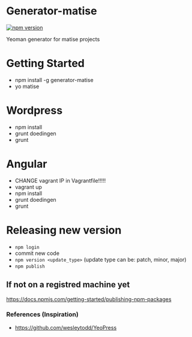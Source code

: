 # Generator-matise
[![npm version](https://badge.fury.io/js/generator-matise.svg)](http://badge.fury.io/js/generator-matise)

Yeoman generator for matise projects


# Getting Started
- npm install -g generator-matise
- yo matise

# Wordpress
- npm install
- grunt doedingen
- grunt

# Angular
- CHANGE vagrant IP in Vagrantfile!!!!!
- vagrant up
- npm install
- grunt doedingen
- grunt


# Releasing new version
- `npm login`
- commit new code
- `npm version <update_type>` (update type can be: patch, minor, major)
- `npm publish`

## If not on a registred machine yet
https://docs.npmjs.com/getting-started/publishing-npm-packages

### References (Inspiration)
- https://github.com/wesleytodd/YeoPress
